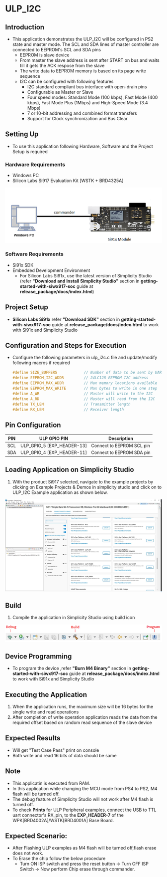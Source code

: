 # ULP_I2C

## Introduction 
- This application demonstrates the ULP_I2C will be configured in PS2 state and master mode. The SCL and SDA lines of master controller are connected to EEPROM's SCL and SDA pins
  - EEPROM is slave device
  - From master the slave address is sent after START on bus and waits till it gets the ACK respose from the slave
  - The write data to EEPROM memory is based on its page write sequence
  - I2C can be configured with following features
    - I2C standard compliant bus interface with open-drain pins
	- Configurable as Master or Slave
	- Four speed modes: Standard Mode (100 kbps), Fast Mode (400 kbps), Fast Mode Plus (1Mbps) and High-Speed Mode (3.4 Mbps)
	- 7 or 10-bit addressing and combined format transfers
	- Support for Clock synchronization and Bus Clear


## Setting Up 
 - To use this application following Hardware, Software and the Project Setup is required

### Hardware Requirements 	
  - Windows PC 
  - Silicon Labs Si917 Evaluation Kit [WSTK + BRD4325A]
 
![Figure: Introduction](resources/readme/image503a.png)

### Software Requirements
  - Si91x SDK
  - Embedded Development Environment
    - For Silicon Labs Si91x, use the latest version of Simplicity Studio (refer **"Download and Install Simplicity Studio"** section in **getting-started-with-siwx917-soc** guide at **release_package/docs/index.html**)
 
## Project Setup
- **Silicon Labs Si91x** refer **"Download SDK"** section in **getting-started-with-siwx917-soc** guide at **release_package/docs/index.html** to work with Si91x and Simplicity Studio

## Configuration and Steps for Execution

- Configure the following parameters in ulp_i2c.c file and update/modify following macros if required
   ```C
   #define SIZE_BUFFERS            // Number of data to be sent by UART
   #define EEPROM_I2C_ADDR         // 24LC128 EEPROM I2C address         
   #define EEPROM_MAX_ADDR         // Max memory locations available     
   #define EEPROM_MAX_WRITE        // Max bytes to write in one step     
   #define A_WR                    // Master will write to the I2C       
   #define A_RD                    // Master will read from the I2C 
   #define TX_LEN                  // Transmitter length
   #define RX_LEN                  // Receiver length
   ```   

## Pin Configuration
| PIN | ULP GPIO PIN | Description |
| --- | --- | --- |
| SCL | ULP_GPIO_5 [EXP_HEADER-13] | Connect to EEPROM SCL pin |
| SDA | ULP_GPIO_4 [EXP_HEADER-11] | Connect to EEPROM SDA pin |


## Loading Application on Simplicity Studio
1. With the product Si917 selected, navigate to the example projects by clicking on Example Projects & Demos 
in simplicity studio and click on to ULP_I2C Example application as shown below.

![Figure:](resources/readme/image503b.png)

## Build 
1. Compile the application in Simplicity Studio using build icon 

![Figure: Build run and Debug](resources/readme/image503c.png)

## Device Programming
- To program the device ,refer **"Burn M4 Binary"** section in **getting-started-with-siwx917-soc** guide at **release_package/docs/index.html** to work with Si91x and Simplicity Studio

## Executing the Application
1. When the application runs, the maximum size will be 16 bytes for the single write and read operations
2. After completion of write operation application reads the data from the required offset based on random read sequence of the slave device

## Expected Results 
 - Will get "Test Case Pass" print on console
 - Both write and read 16 bits of data should be same

## Note
 - This applicatin is executed from RAM.
 - In this application while changing the MCU mode from PS4 to PS2, M4 flash will be turned off.
 - The debug feature of Simplicity Studio will not work after M4 flash is turned off.
 - To check **Prints** for ULP Peripheral examples, connect the USB to TTL uart connector's RX_pin, 
    to the **EXP_HEADER-7** of the WPK[BRD4002A]/WSTK[BRD4001A] Base Board.

## Expected Scenario:
 - After Flashing ULP examples as M4 flash will be turned off,flash erase does not work.
 - To Erase the chip follow the below procedure
   - Turn ON ISP switch and press the reset button → Turn OFF ISP Switch → Now perform Chip erase 
      through commander.